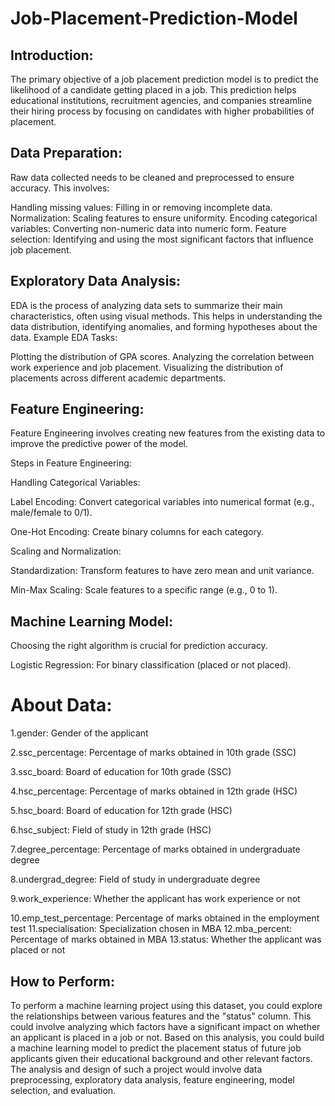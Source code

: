 # Job-Placement-Prediction-Model

## Introduction:

The primary objective of a job placement prediction model is to predict the likelihood of a candidate getting placed in a job. This prediction helps educational institutions, recruitment agencies, and companies streamline their hiring process by focusing on candidates with higher probabilities of placement.

## Data Preparation:

Raw data collected needs to be cleaned and preprocessed to ensure accuracy. This involves:

Handling missing values: Filling in or removing incomplete data.
Normalization: Scaling features to ensure uniformity.
Encoding categorical variables: Converting non-numeric data into numeric form.
Feature selection: Identifying and using the most significant factors that influence job placement.


## Exploratory Data Analysis:

EDA is the process of analyzing data sets to summarize their main characteristics, often using visual methods. This helps in understanding the data distribution, identifying anomalies, and forming hypotheses about the data.
Example EDA Tasks:

Plotting the distribution of GPA scores.
Analyzing the correlation between work experience and job placement.
Visualizing the distribution of placements across different academic departments.

## Feature Engineering:

Feature Engineering involves creating new features from the existing data to improve the predictive power of the model.

Steps in Feature Engineering:

Handling Categorical Variables:

Label Encoding: Convert categorical variables into numerical format (e.g., male/female to 0/1).

One-Hot Encoding: Create binary columns for each category.

Scaling and Normalization:

Standardization: Transform features to have zero mean and unit variance.

Min-Max Scaling: Scale features to a specific range (e.g., 0 to 1).


## Machine Learning Model:

Choosing the right algorithm is crucial for prediction accuracy.

Logistic Regression: For binary classification (placed or not placed).



# About Data:
1.gender: Gender of the applicant

2.ssc_percentage: Percentage of marks obtained in 10th grade (SSC)

3.ssc_board: Board of education for 10th grade (SSC)

4.hsc_percentage: Percentage of marks obtained in 12th grade (HSC)

5.hsc_board: Board of education for 12th grade (HSC)

6.hsc_subject: Field of study in 12th grade (HSC)

7.degree_percentage: Percentage of marks obtained in undergraduate degree

8.undergrad_degree: Field of study in undergraduate degree

9.work_experience: Whether the applicant has work experience or not

10.emp_test_percentage: Percentage of marks obtained in the employment test
11.specialisation: Specialization chosen in MBA
12.mba_percent: Percentage of marks obtained in MBA
13.status: Whether the applicant was placed or not

## How to Perform:

To perform a machine learning project using this dataset, you could explore the relationships between various features and the "status" column. This could involve analyzing which factors have a significant impact on whether an applicant is placed in a job or not. Based on this analysis, you could build a machine learning model to predict the placement status of future job applicants given their educational background and other relevant factors. The analysis and design of such a project would involve data preprocessing, exploratory data analysis, feature engineering, model selection, and evaluation.
